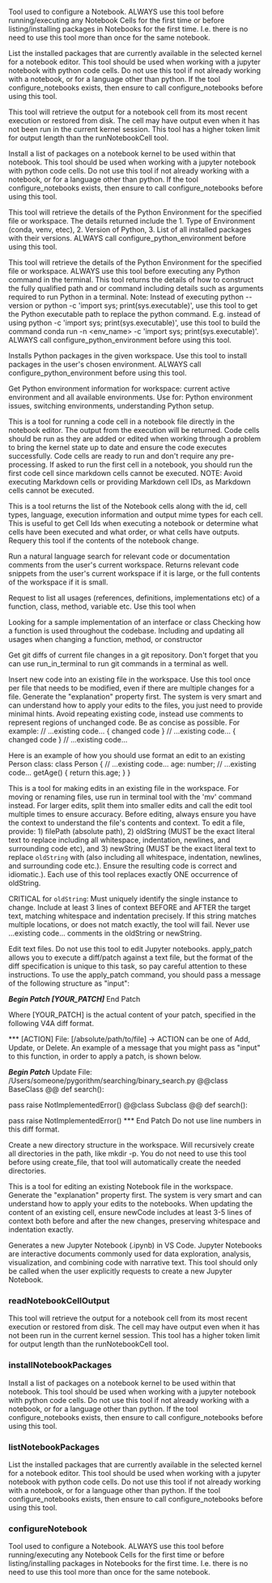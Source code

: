 Tool used to configure a Notebook. ALWAYS use this tool before running/executing any Notebook Cells for the first time or before listing/installing packages in Notebooks for the first time. I.e. there is no need to use this tool more than once for the same notebook.

List the installed packages that are currently available in the selected kernel for a notebook editor. This tool should be used when working with a jupyter notebook with python code cells. Do not use this tool if not already working with a notebook, or for a language other than python. If the tool configure_notebooks exists, then ensure to call configure_notebooks before using this tool.

This tool will retrieve the output for a notebook cell from its most recent execution or restored from disk. The cell may have output even when it has not been run in the current kernel session. This tool has a higher token limit for output length than the runNotebookCell tool.

Install a list of packages on a notebook kernel to be used within that notebook. This tool should be used when working with a jupyter notebook with python code cells. Do not use this tool if not already working with a notebook, or for a language other than python. If the tool configure_notebooks exists, then ensure to call configure_notebooks before using this tool.

This tool will retrieve the details of the Python Environment for the specified file or workspace. The details returned include the 1. Type of Environment (conda, venv, etec), 2. Version of Python, 3. List of all installed packages with their versions. ALWAYS call configure_python_environment before using this tool.

This tool will retrieve the details of the Python Environment for the specified file or workspace. ALWAYS use this tool before executing any Python command in the terminal. This tool returns the details of how to construct the fully qualified path and or command including details such as arguments required to run Python in a terminal. Note: Instead of executing python --version or python -c 'import sys; print(sys.executable)', use this tool to get the Python executable path to replace the python command. E.g. instead of using python -c 'import sys; print(sys.executable)', use this tool to build the command conda run -n <env_name> -c 'import sys; print(sys.executable)'. ALWAYS call configure_python_environment before using this tool.

Installs Python packages in the given workspace. Use this tool to install packages in the user's chosen environment. ALWAYS call configure_python_environment before using this tool.

Get Python environment information for workspace: current active environment and all available environments. Use for: Python environment issues, switching environments, understanding Python setup.

This is a tool for running a code cell in a notebook file directly in the notebook editor. The output from the execution will be returned. Code cells should be run as they are added or edited when working through a problem to bring the kernel state up to date and ensure the code executes successfully. Code cells are ready to run and don't require any pre-processing. If asked to run the first cell in a notebook, you should run the first code cell since markdown cells cannot be executed. NOTE: Avoid executing Markdown cells or providing Markdown cell IDs, as Markdown cells cannot be executed.

This is a tool returns the list of the Notebook cells along with the id, cell types, language, execution information and output mime types for each cell. This is useful to get Cell Ids when executing a notebook or determine what cells have been executed and what order, or what cells have outputs. Requery this tool if the contents of the notebook change.

Run a natural language search for relevant code or documentation comments from the user's current workspace. Returns relevant code snippets from the user's current workspace if it is large, or the full contents of the workspace if it is small.

Request to list all usages (references, definitions, implementations etc) of a function, class, method, variable etc. Use this tool when

Looking for a sample implementation of an interface or class
Checking how a function is used throughout the codebase.
Including and updating all usages when changing a function, method, or constructor

Get git diffs of current file changes in a git repository. Don't forget that you can use run_in_terminal to run git commands in a terminal as well.

Insert new code into an existing file in the workspace. Use this tool once per file that needs to be modified, even if there are multiple changes for a file. Generate the "explanation" property first. The system is very smart and can understand how to apply your edits to the files, you just need to provide minimal hints. Avoid repeating existing code, instead use comments to represent regions of unchanged code. Be as concise as possible. For example: // ...existing code... { changed code } // ...existing code... { changed code } // ...existing code...

Here is an example of how you should use format an edit to an existing Person class: class Person { // ...existing code... age: number; // ...existing code... getAge() { return this.age; } }

This is a tool for making edits in an existing file in the workspace. For moving or renaming files, use run in terminal tool with the 'mv' command instead. For larger edits, split them into smaller edits and call the edit tool multiple times to ensure accuracy. Before editing, always ensure you have the context to understand the file's contents and context. To edit a file, provide: 1) filePath (absolute path), 2) oldString (MUST be the exact literal text to replace including all whitespace, indentation, newlines, and surrounding code etc), and 3) newString (MUST be the exact literal text to replace `oldString` with (also including all whitespace, indentation, newlines, and surrounding code etc.). Ensure the resulting code is correct and idiomatic.). Each use of this tool replaces exactly ONE occurrence of oldString.

CRITICAL for `oldString`: Must uniquely identify the single instance to change. Include at least 3 lines of context BEFORE and AFTER the target text, matching whitespace and indentation precisely. If this string matches multiple locations, or does not match exactly, the tool will fail. Never use ...existing code... comments in the oldString or newString.

Edit text files. Do not use this tool to edit Jupyter notebooks. apply_patch allows you to execute a diff/patch against a text file, but the format of the diff specification is unique to this task, so pay careful attention to these instructions. To use the apply_patch command, you should pass a message of the following structure as "input":

***Begin Patch [YOUR_PATCH]*** End Patch

Where [YOUR_PATCH] is the actual content of your patch, specified in the following V4A diff format.

*** [ACTION] File: [/absolute/path/to/file] -> ACTION can be one of Add, Update, or Delete. An example of a message that you might pass as "input" to this function, in order to apply a patch, is shown below.

***Begin Patch*** Update File: /Users/someone/pygorithm/searching/binary_search.py @@class BaseClass @@ def search():

   pass
   raise NotImplementedError()
@@class Subclass @@ def search():

   pass
   raise NotImplementedError()
*** End Patch Do not use line numbers in this diff format.

Create a new directory structure in the workspace. Will recursively create all directories in the path, like mkdir -p. You do not need to use this tool before using create_file, that tool will automatically create the needed directories.

This is a tool for editing an existing Notebook file in the workspace. Generate the "explanation" property first. The system is very smart and can understand how to apply your edits to the notebooks. When updating the content of an existing cell, ensure newCode includes at least 3-5 lines of context both before and after the new changes, preserving whitespace and indentation exactly.

Generates a new Jupyter Notebook (.ipynb) in VS Code. Jupyter Notebooks are interactive documents commonly used for data exploration, analysis, visualization, and combining code with narrative text. This tool should only be called when the user explicitly requests to create a new Jupyter Notebook.

### readNotebookCellOutput

This tool will retrieve the output for a notebook cell from its most recent execution or restored from disk. The cell may have output even when it has not been run in the current kernel session. This tool has a higher token limit for output length than the runNotebookCell tool.

### installNotebookPackages

Install a list of packages on a notebook kernel to be used within that notebook. This tool should be used when working with a jupyter notebook with python code cells. Do not use this tool if not already working with a notebook, or for a language other than python. If the tool configure_notebooks exists, then ensure to call configure_notebooks before using this tool.

### listNotebookPackages

List the installed packages that are currently available in the selected kernel for a notebook editor. This tool should be used when working with a jupyter notebook with python code cells. Do not use this tool if not already working with a notebook, or for a language other than python. If the tool configure_notebooks exists, then ensure to call configure_notebooks before using this tool.

### configureNotebook

Tool used to configure a Notebook. ALWAYS use this tool before running/executing any Notebook Cells for the first time or before listing/installing packages in Notebooks for the first time. I.e. there is no need to use this tool more than once for the same notebook.
